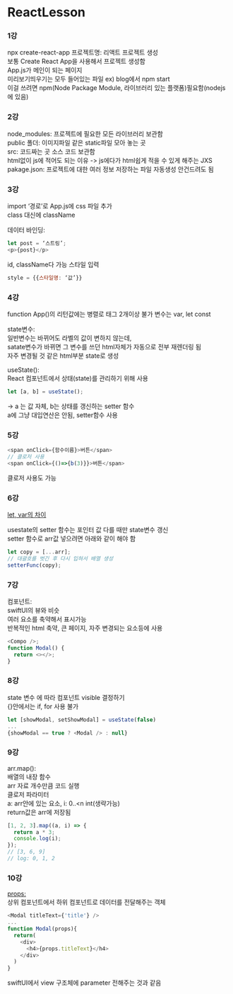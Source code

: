 # ReactLesson

### 1강

npx create-react-app 프로젝트명: 리액트 프로젝트 생성  
보통 Create React App을 사용해서 프로젝트 생성함  
App.js가 메인이 되는 페이지  
미리보기띄우기는 모두 들어있는 파일 ex) blog에서 npm start  
이걸 쓰려면 npm(Node Package Module, 라이브러리 있는 플랫폼)필요함(nodejs에 있음)

### 2강

node_modules: 프로젝트에 필요한 모든 라이브러리 보관함  
public 폴더: 이미지파일 같은 static파일 모아 놓는 곳  
src: 코드짜는 곳 소스 코드 보관함  
html없이 js에 적어도 되는 이유 -> js에다가 html쉽게 적을 수 있게 해주는 JXS  
pakage.json: 프로젝트에 대한 여러 정보 저장하는 파일 자동생성 안건드려도 됨

### 3강

import ‘경로’로 App.js에 css 파일 추가  
class 대신에 className

데이터 바인딩:

```javascript
let post = ‘스트링’;
<p>{post}</p>
```

id, className다 가능
스타일 입력

```javascript
style = {{스타일명: ‘값’}}
```

### 4강

function App()의 리턴값에는 병렬로 태그 2개이상 불가
변수는 var, let const

state변수:  
일반변수는 바뀌어도 라벨의 값이 변하지 않는데,  
satate변수가 바뀌면 그 변수를 쓰던 html자체가 자동으로 전부 재렌더링 됨  
자주 변경될 것 같은 html부분 state로 생성

useState():  
React 컴포넌트에서 상태(state)를 관리하기 위해 사용

```javascript
let [a, b] = useState();
```

-> a 는 값 자체, b는 상태를 갱신하는 setter 함수  
a에 그냥 대입연산은 안됨, setter함수 사용

### 5강

```javascript
<span onClick={함수이름}>버튼</span>
// 클로저 사용
<span onClick={()=>{b(3)}}>버튼</span>

```

클로저 사용도 가능

### 6강

[let, var의 차이](https://www.freecodecamp.org/korean/news/var-let-constyi-caijeomeun/)

usestate의 setter 함수는 포인터 값 다를 때만 state변수 갱신  
setter 함수로 arr값 넣으려면 아래와 같이 해야 함

```javascript
let copy = [...arr];
// 대괄호를 벗긴 후 다시 입혀서 배열 생성
setterFunc(copy);
```

### 7강

컴포넌트:  
swiftUI의 뷰와 비슷  
여러 요소를 축약해서 표시가능  
반복적인 html 축약, 큰 페이지, 자주 변경되는 요소등에 사용

```javascript
<Compo />;
function Modal() {
  return <></>;
}
```

### 8강

state 변수 에 따라 컴포넌트 visible 결정하기  
{}안에서는 if, for 사용 불가

```javascript
let [showModal, setShowModal] = useState(false)
...
{showModal == true ? <Modal /> : null}
```

### 9강

arr.map():  
배열의 내장 함수  
arr 자료 개수만큼 코드 실행  
클로저 파라미터  
a: arr안에 있는 요소, i: 0..<n int(생략가능)  
return값은 arr에 저장됨

```javascript
[1, 2, 3].map((a, i) => {
  return a * 3;
  console.log(i);
});
// [3, 6, 9]
// log: 0, 1, 2
```

### 10강

[props:](https://www.snugarchive.com/blog/react-components-and-props/)  
상위 컴포넌트에서 하위 컴포넌트로 데이터를 전달해주는 객체

```javascript
<Modal titleText={'title'} />
...
function Modal(props){
  return(
    <div>
      <h4>{props.titleText}</h4>
    </div>
  )
}
```

swiftUI에서 view 구조체에 parameter 전해주는 것과 같음
